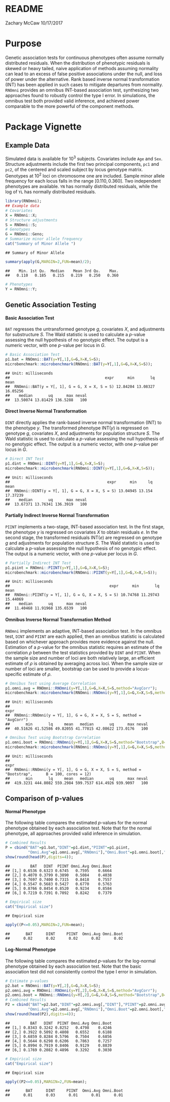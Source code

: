 README
================
Zachary McCaw
10/17/2017

Purpose
=======

Genetic association tests for continuous phenotypes often assume normally distributed residuals. When the distribution of phenotypic residuals is skewed or heavy tailed, naive application of methods assuming normality can lead to an excess of false positive associations under the null, and loss of power under the alternative. Rank based inverse normal transformation (INT) has been applied in such cases to mitigate departures from normality. `RNOmni` provides an omnibus INT-based association test, synthesizing two approaches found to robustly control the type I error. In simulations, the omnibus test both provided valid inference, and achieved power comparable to the more powerful of the component methods.

Package Vignette
================

Example Data
------------

Simulated data is available for 10<sup>3</sup> subjects. Covariates include `Age` and `Sex`. Structure adjustments include the first two principal components, `pc1` and `pc2`, of the centered and scaled subject by locus genotype matrix. Genotypes at 10<sup>2</sup> loci on chromosome one are included. Sample minor allele frequency for each locus falls in the range \[0.110, 0.360\]. Two independent phenotypes are available. `YN` has normally distributed residuals, while the log of `YL` has normally distributed residuals.

``` r
library(RNOmni);
## Example data
# Covariates
X = RNOmni::X;
# Structure adjustments
S = RNOmni::S;
# Genotypes
G = RNOmni::Geno;
# Summarize minor allele frequency
cat("Summary of Minor Allele ")
```

    ## Summary of Minor Allele

``` r
summary(apply(G,MARGIN=2,FUN=mean)/2);
```

    ##    Min. 1st Qu.  Median    Mean 3rd Qu.    Max. 
    ##   0.110   0.185   0.215   0.219   0.250   0.360

``` r
# Phenotypes
Y = RNOmni::Y;
```

Genetic Association Testing
---------------------------

#### Basic Association Test

`BAT` regresses the untransformed genotype *g*, covariates *X*, and adjustments for substructure *S*. The Wald statistic is used to calculate a *p*-value assessing the null hypothesis of no genotypic effect. The output is a numeric vector, with one *p*-value per locus in *G*.

``` r
# Basic Association Test
p1.bat = RNOmni::BAT(y=Y[,1],G=G,X=X,S=S);
microbenchmark::microbenchmark(RNOmni::BAT(y=Y[,1],G=G,X=X,S=S));
```

    ## Unit: milliseconds
    ##                                          expr      min       lq     mean
    ##  RNOmni::BAT(y = Y[, 1], G = G, X = X, S = S) 12.84204 13.08327 16.05256
    ##    median       uq      max neval
    ##  13.50074 13.81429 136.5288   100

#### Direct Inverse Normal Transformation

`DINT` directly applies the rank-based inverse normal transformation (INT) to the phenotype *y*. The transformed phenotype INT(*y*) is regressed on genotype *g*, covariates *X*, and adjustments for population structure *S*. The Wald statistic is used to calculate a *p*-value assessing the null hypothesis of no genotypic effect. The output is a numeric vector, with one *p*-value per locus in *G*.

``` r
# Direct INT Test
p1.dint = RNOmni::DINT(y=Y[,1],G=G,X=X,S=S);
microbenchmark::microbenchmark(RNOmni::DINT(y=Y[,1],G=G,X=X,S=S));
```

    ## Unit: milliseconds
    ##                                           expr      min     lq     mean
    ##  RNOmni::DINT(y = Y[, 1], G = G, X = X, S = S) 13.04945 13.154 17.37239
    ##    median       uq      max neval
    ##  13.67371 13.76341 136.3919   100

#### Partially Indirect Inverse Normal Transformation

`PIINT` implements a two-stage, INT-based association test. In the first stage, the phenotype *y* is regressed on covariates *X* to obtain residuals *e*. In the second stage, the transformed residuals INT(*e*) are regressed on genotype *g* and adjustments for population structure *S*. The Wald statistic is used to calculate a *p*-value assessing the null hypothesis of no genotypic effect. The output is a numeric vector, with one *p*-value per locus in *G*.

``` r
# Partially Indirect INT Test
p1.piint = RNOmni::PIINT(y=Y[,1],G=G,X=X,S=S);
microbenchmark::microbenchmark(RNOmni::PIINT(y=Y[,1],G=G,X=X,S=S));
```

    ## Unit: milliseconds
    ##                                            expr      min       lq     mean
    ##  RNOmni::PIINT(y = Y[, 1], G = G, X = X, S = S) 10.74768 11.29743 15.44069
    ##    median       uq      max neval
    ##  11.40468 11.91968 135.6539   100

#### Omnibus Inverse Normal Transformation Method

`RNOmni` implements an adaptive, INT-based association test. In the omnibus test, `DINT` and `PIINT` are each applied, then an omnibus statistic is calculated based on whichever approach provides more evidence against the null. Estimation of a *p*-value for the omnibus statistic requires an estimate of the correlation *ρ* between the test statistics provided by `DINT` and `PIINT`. When the sample size and number of loci are both relatively large, an efficient estimate of *ρ* is obtained by averaging across loci. When the sample size or number of loci are smaller, bootstrap can be used to provide a locus-specific estimate of *ρ*.

``` r
# Omnibus Test using Average Correlation
p1.omni.avg = RNOmni::RNOmni(y=Y[,1],G=G,X=X,S=S,method="AvgCorr");
microbenchmark::microbenchmark(RNOmni::RNOmni(y=Y[,1],G=G,X=X,S=S,method="AvgCorr"));
```

    ## Unit: milliseconds
    ##                                                                 expr
    ##  RNOmni::RNOmni(y = Y[, 1], G = G, X = X, S = S, method = "AvgCorr")
    ##       min       lq     mean   median       uq      max neval
    ##  40.51626 41.52586 49.82055 41.77815 42.08622 173.0176   100

``` r
# Omnibus Test using Bootstrap Correlation
p1.omni.boot = RNOmni::RNOmni(y=Y[,1],G=G,X=X,S=S,method="Bootstrap",B=100,cores=12);
microbenchmark::microbenchmark(RNOmni::RNOmni(y=Y[,1],G=G,X=X,S=S,method="Bootstrap",B=100,cores=12));
```

    ## Unit: milliseconds
    ##                                                                                             expr
    ##  RNOmni::RNOmni(y = Y[, 1], G = G, X = X, S = S, method = "Bootstrap",      B = 100, cores = 12)
    ##       min       lq     mean   median       uq      max neval
    ##  419.3231 444.8082 559.2984 599.7537 614.4926 939.9097   100

Comparison of p-values
----------------------

#### Normal Phenotype

The following table compares the estimated *p*-values for the normal phenotype obtained by each association test. Note that for the normal phenotype, all approaches provided valid inference in simulation.

``` r
# Combined Results
P = cbind("BAT"=p1.bat,"DINT"=p1.dint,"PIINT"=p1.piint,
          "Omni.Avg"=p1.omni.avg[,"RNOmni"],"Omni.Boot"=p1.omni.boot[,"RNOmni"]);
show(round(head(P),digits=4));
```

    ##         BAT   DINT  PIINT Omni.Avg Omni.Boot
    ## [1,] 0.6536 0.6323 0.6745   0.7595    0.6664
    ## [2,] 0.4070 0.3799 0.3890   0.5084    0.4038
    ## [3,] 0.7697 0.7400 0.7315   0.8418    0.7557
    ## [4,] 0.5547 0.5683 0.5427   0.6770    0.5763
    ## [5,] 0.8766 0.8454 0.8520   0.9234    0.8584
    ## [6,] 0.7219 0.7391 0.7092   0.8242    0.7379

``` r
# Empirical size
cat("Empirical size")
```

    ## Empirical size

``` r
apply((P<=0.05),MARGIN=2,FUN=mean);
```

    ##       BAT      DINT     PIINT  Omni.Avg Omni.Boot 
    ##      0.02      0.02      0.02      0.02      0.02

#### Log-Normal Phenotype

The following table compares the estimated *p*-values for the log-normal phenotype obtained by each association test. Note that the basic association test did not consistently control the type I error in simulation.

``` r
# Estimate p-values
p2.bat = RNOmni::BAT(y=Y[,2],G=G,X=X,S=S);
p2.omni.avg = RNOmni::RNOmni(y=Y[,2],G=G,X=X,S=S,method="AvgCorr");
p2.omni.boot = RNOmni::RNOmni(y=Y[,2],G=G,X=X,S=S,method="Bootstrap",B=100,cores=12);
# Combined Results
P2 = cbind("BAT"=p2.bat,"DINT"=p2.omni.avg[,"DINT"],"PIINT"=p2.omni.avg[,"PIINT"],
          "Omni.Avg"=p2.omni.avg[,"RNOmni"],"Omni.Boot"=p2.omni.boot[,"RNOmni"]);
show(round(head(P2),digits=4));
```

    ##         BAT   DINT  PIINT Omni.Avg Omni.Boot
    ## [1,] 0.8343 0.3242 0.8252   0.4798    0.4246
    ## [2,] 0.3922 0.5092 0.4808   0.6552    0.6188
    ## [3,] 0.6859 0.8284 0.5796   0.7504    0.6856
    ## [4,] 0.5644 0.6298 0.6206   0.7863    0.7257
    ## [5,] 0.8994 0.7919 0.8406   0.9129    0.8839
    ## [6,] 0.1769 0.2082 0.4896   0.3292    0.3030

``` r
# Empirical size
cat("Empirical size")
```

    ## Empirical size

``` r
apply((P2<=0.05),MARGIN=2,FUN=mean);
```

    ##       BAT      DINT     PIINT  Omni.Avg Omni.Boot 
    ##      0.01      0.03      0.01      0.01      0.01
